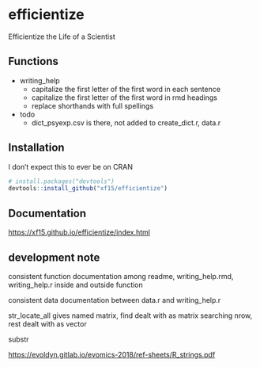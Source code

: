 
<!-- README.md is generated from README.Rmd. Please edit that file -->

# efficientize

<!-- badges: start -->
<!-- badges: end -->

Efficientize the Life of a Scientist

## Functions

-   writing\_help
    -   capitalize the first letter of the first word in each sentence
    -   capitalize the first letter of the first word in rmd headings
    -   replace shorthands with full spellings
-   todo
    -   dict\_psyexp.csv is there, not added to create\_dict.r, data.r

## Installation

I don’t expect this to ever be on CRAN

``` r
# install.packages("devtools")
devtools::install_github("xf15/efficientize")
```

## Documentation

<https://xf15.github.io/efficientize/index.html> <!-- ## Example -->

<!-- This is a basic example which shows you how to solve a common problem: -->
<!-- ```{r example} -->
<!-- library(efficientize) -->
<!-- ## basic example code -->
<!-- ``` -->
<!-- What is special about using `README.Rmd` instead of just `README.md`? You can include R chunks like so: -->
<!-- ```{r cars} -->
<!-- summary(cars) -->
<!-- ``` -->
<!-- You'll still need to render `README.Rmd` regularly, to keep `README.md` up-to-date. `devtools::build_readme()` is handy for this. You could also use GitHub Actions to re-render `README.Rmd` every time you push. An example workflow can be found here: <https://github.com/r-lib/actions/tree/master/examples>. -->
<!-- You can also embed plots, for example: -->
<!-- ```{r pressure, echo = FALSE} -->
<!-- plot(pressure) -->
<!-- ``` -->
<!-- In that case, don't forget to commit and push the resulting figure files, so they display on GitHub and CRAN. -->

## development note

consistent function documentation among readme, writing\_help.rmd,
writing\_help.r inside and outside function

consistent data documentation between data.r and writing\_help.r

str\_locate\_all gives named matrix, find dealt with as matrix searching
nrow, rest dealt with as vector

substr

<https://evoldyn.gitlab.io/evomics-2018/ref-sheets/R_strings.pdf>
